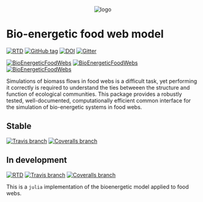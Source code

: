 <p align="center">
  <img src="https://raw.githubusercontent.com/PoisotLab/BioEnergeticFoodWebs.jl/master/docs/src/befw.png" alt="logo" />
</p>

# Bio-energetic food web model

[![RTD](https://img.shields.io/badge/doc-stable-blue.svg)](https://poisotlab.github.io/BioEnergeticFoodWebs.jl/stable/)
[![GitHub tag](https://img.shields.io/github/tag/PoisotLab/BioEnergeticFoodWebs.jl.svg)](https://github.com/PoisotLab/BioEnergeticFoodWebs.jl/releases)
[![DOI](https://zenodo.org/badge/70102258.svg)](https://zenodo.org/badge/latestdoi/70102258)
[![Gitter](https://img.shields.io/gitter/room/PoisotLab/BioEnergeticFoodWebs.jl.svg)](https://gitter.im/PoisotLab/BioEnergeticFoodWebs.jl)

[![BioEnergeticFoodWebs](http://pkg.julialang.org/badges/BioEnergeticFoodWebs_0.4.svg)](http://pkg.julialang.org/?pkg=BioEnergeticFoodWebs)
[![BioEnergeticFoodWebs](http://pkg.julialang.org/badges/BioEnergeticFoodWebs_0.5.svg)](http://pkg.julialang.org/?pkg=BioEnergeticFoodWebs)
[![BioEnergeticFoodWebs](http://pkg.julialang.org/badges/BioEnergeticFoodWebs_0.6.svg)](http://pkg.julialang.org/?pkg=BioEnergeticFoodWebs)

Simulations of biomass flows in food webs is a difficult task, yet performing it
correctly is required to understand the ties betweeen the structure and
function of ecological communities. This package provides a robustly tested,
well-documented, computationally efficient common interface for the simulation
of bio-energetic systems in food webs.

## Stable

[![Travis branch](https://img.shields.io/travis/PoisotLab/BioEnergeticFoodWebs.jl/master.svg)](https://travis-ci.org/PoisotLab/BioEnergeticFoodWebs.jl)
[![Coveralls branch](https://img.shields.io/coveralls/PoisotLab/BioEnergeticFoodWebs.jl/master.svg)](https://coveralls.io/github/PoisotLab/BioEnergeticFoodWebs.jl?branch=master)

## In development

[![RTD](https://img.shields.io/badge/doc-latest-blue.svg)](https://poisotlab.github.io/BioEnergeticFoodWebs.jl/latest/)
[![Travis branch](https://img.shields.io/travis/PoisotLab/BioEnergeticFoodWebs.jl/next.svg)](https://travis-ci.org/PoisotLab/BioEnergeticFoodWebs.jl)
[![Coveralls branch](https://img.shields.io/coveralls/PoisotLab/BioEnergeticFoodWebs.jl/next.svg)](https://coveralls.io/github/PoisotLab/BioEnergeticFoodWebs.jl?branch=next)

This is a `julia` implementation of the bioenergetic model applied to
food webs.
